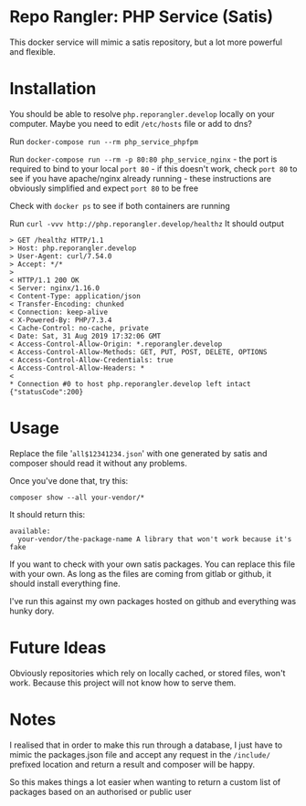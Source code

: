 # Repo Rangler: PHP Service (Satis)

This docker service will mimic a satis repository, but a lot more powerful and flexible.

# Installation

You should be able to resolve `php.reporangler.develop` locally on your computer. 
Maybe you need to edit `/etc/hosts` file or add to dns?

Run `docker-compose run --rm php_service_phpfpm`

Run `docker-compose run --rm -p 80:80 php_service_nginx`
    - the port is required to bind to your local `port 80`
    - if this doesn't work, check `port 80` to see if you have apache/nginx already running
    - these instructions are obviously simplified and expect `port 80` to be free
    
Check with `docker ps` to see if both containers are running

Run `curl -vvv http://php.reporangler.develop/healthz`
It should output
```
> GET /healthz HTTP/1.1
> Host: php.reporangler.develop
> User-Agent: curl/7.54.0
> Accept: */*
> 
< HTTP/1.1 200 OK
< Server: nginx/1.16.0
< Content-Type: application/json
< Transfer-Encoding: chunked
< Connection: keep-alive
< X-Powered-By: PHP/7.3.4
< Cache-Control: no-cache, private
< Date: Sat, 31 Aug 2019 17:32:06 GMT
< Access-Control-Allow-Origin: *.reporangler.develop
< Access-Control-Allow-Methods: GET, PUT, POST, DELETE, OPTIONS
< Access-Control-Allow-Credentials: true
< Access-Control-Allow-Headers: *
< 
* Connection #0 to host php.reporangler.develop left intact
{"statusCode":200}
```

# Usage

Replace the file '`all$12341234.json`' with one generated by satis and composer should read it without any problems.

Once you've done that, try this:
```
composer show --all your-vendor/*
``` 

It should return this:
```
available:
  your-vendor/the-package-name A library that won't work because it's fake
```

If you want to check with your own satis packages. You can replace this file with your own.
As long as the files are coming from gitlab or github, it should install everything fine.

I've run this against my own packages hosted on github and everything was hunky dory.

# Future Ideas 

Obviously repositories which rely on locally cached, or stored files, won't work. Because this project will not know how to serve them.

# Notes

I realised that in order to make this run through a database, I just have to mimic the packages.json file and accept 
any request in the `/include/` prefixed location and return a result and composer will be happy. 

So this makes things a lot easier when wanting to return a custom list of packages based on an authorised or public user 
